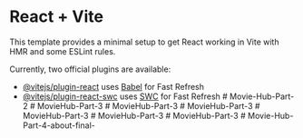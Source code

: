 # React + Vite

This template provides a minimal setup to get React working in Vite with HMR and some ESLint rules.

Currently, two official plugins are available:

- [@vitejs/plugin-react](https://github.com/vitejs/vite-plugin-react/blob/main/packages/plugin-react/README.md) uses [Babel](https://babeljs.io/) for Fast Refresh
- [@vitejs/plugin-react-swc](https://github.com/vitejs/vite-plugin-react-swc) uses [SWC](https://swc.rs/) for Fast Refresh
#   M o v i e - H u b - P a r t - 2  
 #   M o v i e H u b - P a r t - 3  
 #   M o v i e H u b - P a r t - 3  
 #   M o v i e H u b - P a r t - 3  
 #   M o v i e H u b - P a r t - 3  
 #   M o v i e H u b - P a r t - 3  
 #   M o v i e H u b - P a r t - 3  
 #   M o v i e - H u b - P a r t - 4 - a b o u t - f i n a l -  
 